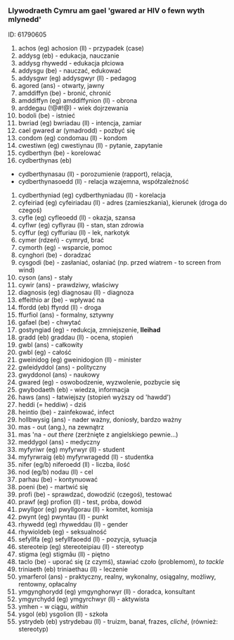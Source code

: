 ### Llywodraeth Cymru am gael 'gwared ar HIV o fewn wyth mlynedd'
[//]: #()
ID: 61790605

1. achos (eg) achosion (ll) - przypadek (case)
1. addysg (eb) - edukacja, nauczanie
1. addysg rhywedd - edukacja płciowa
1. addysgu (be) - nauczać, edukować
1. addysgwr (eg) addysgwyr (ll) - pedagog
1. agored (ans) - otwarty, jawny
1. amddiffyn (be) - bronić, chronić
1. amddiffyn (eg) amddiffynion (ll) - obrona
1. arddegau (!@#!@) - wiek dojrzewania
1. bodoli (be) - istnieć
1. bwriad (eg) bwriadau (ll) - intencja, zamiar
1. cael gwared ar (ymadrodd) - pozbyć się
1. condom (eg) condomau (ll) - kondom
1. cwestiwn (eg) cwestiynau (ll) - pytanie, zapytanie
1. cydberthyn (be) - korelować
1. cydberthynas (eb) 
  + cydberthynasau (ll) - porozumienie (rapport), relacja,
  + cydberthynasoedd (ll) - relacja wzajemna, współzależność
1. cydberthyniad (eg) cydberthyniadau (ll) - korelacja
1. cyfeiriad (eg) cyfeiriadau (ll) - adres (zamieszkania), kierunek (droga do czegoś)
1. cyfle (eg) cyfleoedd (ll) - okazja, szansa
1. cyflwr (eg) cyflyrau (ll) - stan, stan zdrowia
1. cyffur (eg) cyffuriau (ll) - lek, narkotyk
1. cymer (rdzeń) - cymryd, brać
1. cymorth (eg) - wsparcie, pomoc
1. cynghori (be) - doradzać
1. cysgodi (be) - zasłaniać, osłaniać (np. przed wiatrem - to screen from wind)
1. cyson (ans) - stały
1. cywir (ans) - prawdziwy, właściwy
1. diagnosis (eg) diagnosau (ll) - diagnoza
1. effeithio ar (be) - wpływać na
1. ffordd (eb) ffyrdd (ll) - droga
1. ffurfiol (ans) - formalny, sztywny
1. gafael (be) - chwytać
1. gostyngiad (eg) - redukcja, zmniejszenie, **lleihad**
1. gradd (eb) graddau (ll) - ocena, stopień
1. gwbl (ans) - całkowity
1. gwbl (eg) - całość
1. gweinidog (eg) gweinidogion (ll) - minister
1. gwleidyddol (ans) - polityczny
1. gwyddonol (ans) - naukowy
1. gwared (eg) - oswobodzenie, wyzwolenie, pozbycie się
1. gwybodaeth (eb) -  wiedza, informacja
1. haws (ans) - łatwiejszy (stopień wyższy od 'hawdd')
1. heddi (= heddiw) - dziś
1. heintio (be) - zainfekować, infect
1. hollbwysig (ans) - nader ważny, doniosły, bardzo ważny
1. mas - out (ang.), na zewnątrz
1. mas 'na - *out there* (zerżnięte z angielskiego pewnie...)
1. meddygol (ans) - medyczny
1. myfyriwr (eg) myfyrwyr (ll) - student
1. myfyrwraig (eb) myfyrwragedd (ll) - studentka
1. nifer (eg/b) niferoedd (ll) - liczba, ilość
1. nod (eg/b) nodau (ll) - cel
1. parhau (be) - kontynuować
1. poeni (be) - martwić się
1. profi (be) - sprawdzać, dowodzić (czegoś), testować
1. prawf (eg) profion (ll) - test, próba, dowód
1. pwyllgor (eg) pwyllgorau (ll) - komitet, komisja
1. pwynt (eg) pwyntau (ll) - punkt
1. rhywedd (eg) rhyweddau (ll) - gender
1. rhywioldeb (eg) - seksualność
1. sefyllfa (eg) sefyllfaoedd (ll) - pozycja, sytuacja
1. stereoteip (eg) stereoteipiau (ll) - stereotyp
1. stigma (eg) stigmâu (ll) - piętno
1. taclo (be) - uporać się (z czymś), stawiać czoło (problemom), *to tackle*
1. triniaeth (eb) triniaethau (ll) - leczenie
1. ymarferol (ans) - praktyczny, realny, wykonalny, osiągalny, możliwy, rentowny, opłacalny
1. ymgynghorydd (eg) ymgynghorwyr (ll) - doradca, konsultant
1. ymgyrchydd (eg) ymgyrchwyr (ll) - aktywista
1. ymhen - w ciągu, *within*
1. ysgol (eb) ysgolion (ll) - szkoła <!--- warto znać liczbę mnogą -->
1. ystrydeb (eb) ystrydebau (ll) - truizm, banał, frazes, *cliché*, (również: stereotyp)